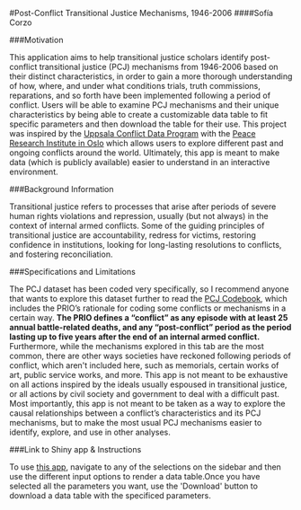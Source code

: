 #Post-Conflict Transitional Justice Mechanisms, 1946-2006
####Sofía Corzo

###Motivation

This application aims to help transitional justice scholars identify post-conflict transitional justice (PCJ) mechanisms from 1946-2006 based on their distinct characteristics, in order to gain a more thorough understanding of how, where, and under what conditions trials, truth commissions, reparations, and so forth have been implemented following a period of conflict. Users will be able to examine PCJ mechanisms and their unique characteristics by being able to create a customizable data table to fit specific parameters and then download the table for their use. This project was inspired by the [Uppsala Conflict Data Program]("http://ucdp.uu.se/") with the [Peace Research Institute in Oslo]("https://www.prio.org/") which allows users to explore different past and ongoing conflicts around the world. Ultimately, this app is meant to make data (which is publicly available) easier to understand in an interactive environment.

###Background Information

Transitional justice refers to processes that arise after periods of severe human rights violations and repression, usually (but not always) in the context of internal armed conflicts. Some of the guiding principles of transitional justice are accountability, redress for victims, restoring confidence in institutions, looking for long-lasting resolutions to conflicts, and fostering reconciliation.

###Specifications and Limitations

The PCJ dataset has been coded very specifically, so I recommend anyone that wants to explore this dataset further to read the [PCJ Codebook]("http://www.justice-data.com/pcj-dataset/PCJ%20codebook%20-%20Binningsb%C3%B8%20et%20al%20JPR_49(5).pdf"), which includes the PRIO’s rationale for coding some conflicts or mechanisms in a certain way. **The PRIO defines a “conflict” as any episode with at least 25 annual battle-related deaths, and any “post-conflict” period as the period lasting up to five years after the end of an internal armed conflict.** Furthermore, while the mechanisms explored in this tab are the most common, there are other ways societies have 
reckoned following periods of conflict, which aren't included here, such as memorials, certain works of art, 
public service works, and more. This app is not meant to be exhaustive on all actions inspired by the ideals usually espoused in transitional justice, or all actions by civil society and government to deal with a difficult past. Most importantly, this app is not meant to be taken as a way to explore the causal relationships between a conflict’s characteristics and its PCJ mechanisms, but to make the most usual PCJ mechanisms easier to identify, explore, and use in other analyses.

###Link to Shiny app & Instructions

To use [this app](https://sofia-corzo.shinyapps.io/PCJ_app/), navigate to any of the selections on the sidebar and then use the different input options to render a data table.Once you have selected all the parameters you want, use the 'Download' button to download a data table with the specificed parameters.